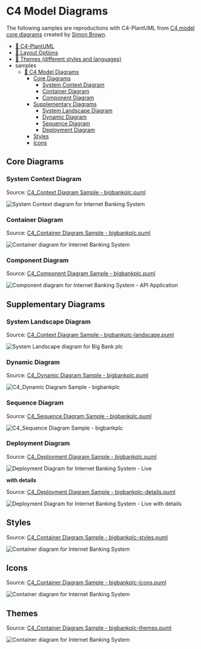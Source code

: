 # C4 Model Diagrams

The following samples are reproductions with C4-PlantUML from [C4 model core diagrams](https://c4model.com/#coreDiagrams) created by [Simon Brown](https://simonbrown.je/).

- [📄 C4-PlantUML](../README.md#c4-plantuml)
- [📄 Layout Options](../LayoutOptions.md#layout-options)
- [📄 Themes (different styles and languages)](../Themes.md#themes)
- samples
  - [📄 C4 Model Diagrams](#c4-model-diagrams)
    - [Core Diagrams](#core-diagrams)
      - [System Context Diagram](#system-context-diagram)
      - [Container Diagram](#container-diagram)
      - [Component Diagram](#component-diagram)
    - [Supplementary Diagrams](#supplementary-diagrams)
      - [System Landscape Diagram](#system-landscape-diagram)
      - [Dynamic Diagram](#dynamic-diagram)
      - [Sequence Diagram](#sequence-diagram)
      - [Deployment Diagram](#deployment-diagram)
    - [Styles](#styles)
    - [Icons](#icons)

## Core Diagrams

### System Context Diagram

Source: [C4_Context Diagram Sample - bigbankplc.puml](C4_Context%20Diagram%20Sample%20-%20bigbankplc.puml)

![System Context diagram for Internet Banking System](https://www.plantuml.com/plantuml/png/VL7BRXf14BplLtIu14iyBZdbP9kWn18uA82Yd5QzGmCZve6cUmFyVNgNPGF1yMscfwgwgkQH1PEKtcKVR32kN15iHVRyUJXCU1Xih6pBecHA9WQX80CJ_N3lC5ISFilAsM8u-jIVLQFbT3Bqo499H_ceOXnbiA_KFq8PbEfL0cHBi8xEnOCD6t0s461OmSspJQod2BeQN3Jet4arMe__ocUJfr_VbulyvylYMpuPVns_Vka-P9bOSGJp4mjvQ0YmihX9wDL2WXSTfK02pnXswgR1PjcC4iVGDILBz9Hwq3bFqBNGKVFMqSSdk20Xhki4XQ9wSD3-ODymwncWCR4CmeFEGtRUrYtEYZdNLvNxZwrwKzKRj-kuAkctfGFOe84yYeq1i8XbNQHDjqjxTTCUTmHxF7bgV3H6yl5HkXwj--jatA_kmEt-XMQpjJrqCBKcHOvhWV7HR35i2EYQq6PifSDQgoVLcLxERsISIqp4WCvTsZGwWAQcDvAsRVIkaah2m6WgcDv8J9tq1xchNxrhVid42bDK_encTmMzxMLEOSLDM0Q93UULx6PRn7JtfU-mwyJJnUmiSSziIslTFIgzzEuF "System Context diagram for Internet Banking System")

### Container Diagram

Source: [C4_Container Diagram Sample - bigbankplc.puml](C4_Container%20Diagram%20Sample%20-%20bigbankplc.puml)

![Container diagram for Internet Banking System](https://www.plantuml.com/plantuml/png/fLN1RkCs4BtxAwRfeLv0Zb6WfvxMiOrkjdRYhfncUn96rDWcbY85ScIlKVJVErGKoN8MM1IzaKypRnxV3AdtWT5pNPhH3zegKnS41-Og_3gTUZpTxZKVwhmEv9MpJ9PlbIkdbK4RSoQ12wFpwVoNoIP2J-lLjCJ0v0NAvfA1sfA_hIB_Jr1RIIw51FX0i7F6k9EsUp0I16WB67pMFiZAWHG7unGQSnQEJkNR0l9rDVlhyMcRRHytsUBn-M7yhiTcQPR-ljpEFmZOGi_tsm_PQldRyc4Xu8Wr6uAE50gDUu-b2FLmRvcy9OOxj5-YvlGScChHQ4C-E3jMTM1NaazWtgrkPl0AWzirXyebEu6Jc0fLauYcmG2LShNbS2CwNgYpEm4AzEUn-bcuhWNSl8E_Hm3GwnsVAC-mgYJucNAOLPNH2baxUoFGHpnY0cdbe_Zrd_E8BSZeeyXef0MMM0LjcsCx6hYhcxyUV3CJaSFAeKAXI-MpeSa6znIhlrPDbTSL9p2p-zgWZ_36kwCkA00Qy-qgEvcLA1sDvZEmwvmCSDGOSxG7EJ3atfq2-JUIIfThGwqVwxZfHCr_JE0pbYXM3CM0qQLcAY3KUI2MflqFSIy2eA2ZLdGjRv6F2sJCCL3iGxkCQj8_LZ3Oi_EYBTv0yBJNWNtJKz1Mvh9irWaSC1n4DzPy0EMf8CiQJKZYN548ODnUDiJgzerHEQelP0jnIiUHtTn_Ut8MJi9ydpTmxZiEHLE4M4h_qqttyYkFgKHjij00GhUSh6NVtgp8lnNpTKED1jPQUHVSZc7vLHtGxWbUCeNsWhDLqBCAfzrvBEdgwlRcDbFOzbe9q9tYmcB0tDNSDphfRcm2xD46RCxRcppwHERYLUZlvbEW46j_s6utgGGEuqA5turfHxkdQyjb3wJtXzprBq53rz_pbga11stl2c8uMvN0n_JnONfPl2_v7pEpEudkXVL3FsJvH5W4s7bNDW_FoMkc0EmYSqkyk9iBPSTvuSVL6AL26u0c4MquUY5N4pVKCCohWqn0NpvTRpT2D71va3wSkzwO9d_QklDvlUhCUI-fyQ_rBm00 "Container diagram for Internet Banking System")

### Component Diagram

Source: [C4_Component Diagram Sample - bigbankplc.puml](C4_Component%20Diagram%20Sample%20-%20bigbankplc.puml)

![Component diagram for Internet Banking System - API Application](https://www.plantuml.com/plantuml/png/fPHDR-Cs48Rl-XNJ75e7IE9BJpsjuwJTB9AD4JlzE1aZSYonvOT0KdQDel-zGyesRISe0kn953cSUUQTL_eK8lhO6rrzfwpGlIHeO-p2J-EnnyrDesBRrtqWBvoDPEEDS6RSQRJfpdM8KgjwFFtnUfQsNfyUnmP39CzRowapdRFfJfVo_m2zvSk6Do2s12kdjTiesu1MbW2jX9DZvGEl771nq4wWrblESQ1yMw1wdFpn_BfO_lQm-BnylF_b_klTwBAgeegQu10BKc7ZqN1z3m-MMIr5k4NxLqAPRvdUm3LCPWymwJgj14RbR5LDkNzaK3yA7Lx1nPp3EUyC6peElE2ZFt6DGNZLnTmLsgRNwDF9pBkraXG0jSvTgZr0lGDOiKWf3seLjwbzqOVe3Fa0QuNfZlAmeHfgxpQ1_Ct5vH6QIMHFhbOwGwMIlwD1h-nfTT3Ag4WIGby7hkxYDz2ON6__aBHMWawmxkgHhBd-7KQiCL1YUI6DGsRORyDSj6GmdSwZyyoPV0UU6XMYpz5Co6CpUNq5BOQM963F73Rk1W32aqolgCCLe10K0cZNy0j5aRY66I_l_uuZKuSa679QZuRER518yhpSAeiaUECWq14FOEtwM1JAnLrl8wyOtmRCKXQE8j3obkCa-kq8EyL5pyntSGd_L01GJ3mAgh69ZXziOaYPlDEQiikUVft22uLujZr9tziWQaYpJ3b0MLw-F_mmY71vLlhG5MVSBM7U6yFu7-8eDYncsgZO0aBOfHcKLZwZ76HyGn98z9wDcOJOBSjf7bxdKoEtX2V-FxErJrOacINXy66iLo1Q75uw367Zl2oJEyLW4wrGeAJ_iHByd2FUWPh0S1cStGt2x7ESJI9LpgLVIEyCSAJ0Qo1Mw71UfbJmtWILwxBEtoHA-1usl4KGNQBxSdSxBHUEM-NbFc7wo_2V__DYCPjpyBzLbMBpRp9Zbh0ly-Ul-xWIL5ZV3yoHvWFPp0UIVI8hUwF_0m00 "Component diagram for Internet Banking System - API Application")

## Supplementary Diagrams

### System Landscape Diagram

Source: [C4_Context Diagram Sample - bigbankplc-landscape.puml](C4_Context%20Diagram%20Sample%20-%20bigbankplc-landscape.puml)

![System Landscape diagram for Big Bank plc](https://www.plantuml.com/plantuml/png/TLDDSy963BtxLwXSGcO8zD1JJ-63QJA5a0amcPuyorh6EwnttTKwXEdqlrThRDS4k7cbfwVt9FcPl72-p7NqYp9Ibmb2vdr1luz6JXo7U-MpSbSIEccDH-E7qkQZGWiJQfx89rhjHjFVdjv3QBjSZ7917Xs7ucce-FR38h0_G6cuD6SAy1b2QhMsHsNse9L142Q1YxHon5yMk3LeAuNM9-PeDVwaZnuMuxzMsqsyMRt7izNdM_-n3OtNyVhF-MRwmh4wzFcwUOaNyp_cRpCEHbvvZR0-iV8S5go5f2WG4YNsJkIirS54xM4Yp04ABQFe7HrPqvSbUPkZ6q3l716w0WLRqphNu-GO6YJOjFAtOzG0ZZnTA9hA40CXfIsDfs6FTStPeIkS8emd74s4E_NbhqpOLTDxX7yY0AZrztTd0J5LJmQ_1XQ3lf5M0ojXOGdKggCmyI-5Hr26JUV2Asj0x6nPRKMvIus3QcsvE20KufHZBRiZ9fv_-xxmUMYrMTxh6CQGyBM159Gnmq-2N2ZzlvtvKtW3jIOs6OAgF0eDIoMT9Pjwc7_BJ9Wz0dOBRWdaj4cTo979bittZMcjlNL88BHkrYWv0FN0RyoiTJdepCmxOKZ80ECNUjbAEjzG9QcfZ0dTbv91MNDGi3w7OEr5clQwcHeC53BLM9LfputR_Eoo4_8GspGzDvZm2rRywdAFarmPHTxLlam2L1Q5TVv-bt-Zw0Dr_8Pgd-siw_mcLxUv9IIk2F2F3kvyCf_rNL1r650IbzRWeBM3lxoGDPg4whM70-EQgmut1Zoc0y7V9L9m6kgguqADHMODDYIpgn_iVlEkPEvUkUeUMzVz9UrzuEpwDkv1j-s2xw6YXJWnOoNiilzbhcdv68BCsxNSIJwpzpBN_m40 "System Landscape diagram for Big Bank plc")

### Dynamic Diagram

Source: [C4_Dynamic Diagram Sample - bigbankplc.puml](C4_Dynamic%20Diagram%20Sample%20-%20bigbankplc.puml)

![C4_Dynamic Diagram Sample - bigbankplc](https://www.plantuml.com/plantuml/png/NPDBRnD13CVl-HIcfmIrYO2Ua13Dew95VKHD2k8KUMUTtH7pMDdUHX7YkpEpIPKkDu_7zlytV-zUYI9hwztWdGt6jIL1hTh8vyc4SJUkhDPjqGgnYK4fwDX4FsaSXjnp8LewMqpcbnVBd7g-lvju52LEgSrY7z1RCsxozC7TzDVZythpytPzixcx_dRzi1YE1eDvcees42-AeRayXxC5AXOeT9RY9tAeDWPqy9g6bQd9OxvTQMGIo6p0L5bHxgh1XcratyNdKAFKL0AsMbDGQmubXgdCHtHo3cWCYO2BLJgGcl7PwCGrD1-obWsLeuibLWJJfd77EHdZExxWoh1j532KC0rLwv3ppPBZYor909s3k8L40BT1YGCf51X-fw6mROCvlD7g7ZI2QKMZ9nPuiPXxBCEE2YWuxeIu1xUPnJQKoFjXaVIcoziUt0Z-303cqJSnKD2X-PHVGgRb97NATrusd65cXA57tgVhza5bfXHRXTnXayMcnb3bGuCYkyZboSQU_CSibFgI2P2VmD4vuZVozp_cIKFqlzkfSt5tMBIyQYVX5FOjdHqjNUr5oMVvluE4l7dgTdYGRmjlLTxk7pHsQrmzFankrklbAlMbhWwtSsoEBbLPcPu-8Ig78yWE7-Vdkkxh5N9a5Dx3bgC_4kzgOkhYW9xW2tpjz1QpUUg_eb3ct-CV "C4_Dynamic Diagram Sample - bigbankplc")

### Sequence Diagram

Source: [C4_Sequence Diagram Sample - bigbankplc.puml](C4_Sequence%20Diagram%20Sample%20-%20bigbankplc.puml)

![C4_Sequence Diagram Sample - bigbankplc](https://www.plantuml.com/plantuml/png/NL9BRnCn4BxdLmmv1PGc0df2GZIFYXRr4NKB7ADPxsJNmXulzhXH_psURQE6tEnvV8_FlaY2KR9tetUMZSiDGIVIfo_pUSJzhBNIvJedYYQm4ClC13_l7RBkd2LfdAtdg_EpZPP-tjxCFIQXM4hRYlvcOaEpNk57gmA0bYbEpCSfZ2lBhQEp3RO4Yxvtrg3OmEFI-e5FM9beUm7a1XRSPeTHEviOdcn32T0v23kGZk2Q2n-JG8tyfu32BhDHA7HMda42c9maU8e9dYpgZesmfnhg6FR5sMpy_aZTTXaoDnYV9tKXN6okZzMLIO1Ly7rWOfcOJuEHbk6QGH5YS8xYMAjzL2stlrRmG4bEkWld2ZLehaaL9iMmN8x_Mrg-MggUIwX-Tah_MOd8v5YCljMFw9U4V9pRIJOFv52eEIZG3SjJC1rogvSUKzg7sAGfa1YbFuIplUHcSXpRkfwOyyAqHi4Q4ochmh-GmQ4CbUd8etOh2P5UCe18hKqITLfps8NeX_CKEamTDO1PEc9vVGOmaHgzeYlIq1XA2LnettIE2lVmprwUADVUIZfU0md3Lwlkx-PNZu-RgYpfZiuFkQxGbIcR5c_CL2n3uCDacHei9t9a13x0BWR_-gRxZY8DPqPFy1M-3MphvQfiZwgh-z_RcyllbtVh4k85SPEz-mS0 "C4_Sequence Diagram Sample - bigbankplc")

### Deployment Diagram

Source: [C4_Deployment Diagram Sample - bigbankplc.puml](C4_Deployment%20Diagram%20Sample%20-%20bigbankplc.puml)

![Deployment Diagram for Internet Banking System - Live](https://www.plantuml.com/plantuml/png/pLP_J-D64Fq_dsAQLkA7W41AArJff0i9FK24H3YKLgg4nhiJPylQQ-sk0sbrtxqpSgW9ILle_LCZHTxnl9atRsTs-HWY-bZbjWNmbIcKhJJ1BCOo_D3fU7myo4oSLMaLo2jNH2hYWN9vfxHO26e_H6rDskaVxu_5T3kywkGO8dastG-ej6wH2wYK55jG5OmM0yGPmTHPwnvDaO4r1G4M6bO-6n_upG5d1-iKMhjeRJKqDsHezRG-ioI62MRRxIbZKbGFxJtu9itwpZh_eVsrEfI_zevutv1Tyupq55TznIeSdwt7tvuC1jzn1ER3l5HbCP86Inbn4IO8PGtRgAAPonSm1LZM1IJ83eEkUh-CRYVtTnUJy_khiqzdruDj3XPDj0HDKJ0mc7dCMIaF5oo_BoZ2AHOF8bgoOA5ps8ShCwTMgu7TNpjDswLLUz0-DHa807ZPVhK6ZH51aGHkx_pH0dvUHz45WrAJfOpPnzBixkx-6fzE9DHjMd4JmD7t1uV7S3L9daDi2eCbgXang2Sl11ENAupjrmOuENXgmjHFtnKHMJRFGOm0nXVGAqjhsD-uGc9SuXn1sYSflIWp_Aalvh5tSwCfh4itvKOKC5eJ5p0tZ8RBP7JTEPzCnWbmYWFUN5W-drlrxwR2bjBezF3eXL2oVAz4pgEo8j58NWZsOUnDZdxHRcn7NVMtyWpIRPsowm0ZfXX8ODpTMDS9psP8MEuSvMiIdIVfLVBWAJCXUXHlC0KtN8xolWSp33FIW5MSCTUbwg0yQLcY3Nk0Ib48O5t62uhg_U9rLyNhRXHFHXEpyA4PrXtuDpsxBmLDIBb2hqlwpu7NLUx-NsHU8_vMuTENWZzIMe_ryNyRw-uNpZNdPy0TfM-Swm5PCoSVWAM24DbTmV9s4cynhuzyu1zBK696W4sQJQtwUVqmpPrGx5SXkfpyLW0s60wdQMuKrVMMbjEE4d0UUeNspcWfURNK6iRkmnhFA07_Z3boXIk75e8rkP7B8rHfe0XkkbxP-c4M7QWbpI0dcs2CN-NBHMygKhcyNArIB9NS3iBOUEM2cqQuCuLsZq48rLNdg4RI9vjxpRCl-UKEdzOh2VZ9ETcH_ioxd2KPkj-DjGW_6azJzxItZ9tWbAKHKOT6-Ph0cSv8qgstKYXH9gxUwp5cjAcb4kLDMRTAhyWgYtvLU6k_J6lkPrXMpKetJNL3zgy6gE-o8JvmGhdH56SD752O_1PSKTz4Z1OGL_K-nFrjFLGCN9aN9mn1DHlyWcgDh2zPBTr-GwW3JBtBHIfuz2RISyBBmMb_5T1z0sBZUILqR_XGROBK6yP8ZH4Ppawjv7nqr_odz94ANUNsJm00 "Deployment Diagram for Internet Banking System - Live")

**with details**

Source: [C4_Deployment Diagram Sample - bigbankplc-details.puml](C4_Deployment%20Diagram%20Sample%20-%20bigbankplc-details.puml)

![Deployment Diagram for Internet Banking System - Live with details](https://www.plantuml.com/plantuml/png/vLTxR-964F-VJp6bbOwSo2CqLqMLJZe2z98J70YJorMgXDRhmMnlxRLsroIqkk_U6TkS8P1xg5LLgKGYzdWUyvlVp7XvvRomFazq0-0xbKgTHmXBxpFty-cf5VSdiVBBFCmTMcbIZwa_aIOvpRH8sUhO-KYhyBHtSJnXqUreU9e8vz6IQDx7J9jrmaOPXtW6UKhMB02_H5WOhSszIcFGAaKGQGGxZvLrT6M0eeCsKcYz9X-VqZmGeT6Dee565in4t6eko2OKyaEp3J-4SSzeOryslvTd_DSyOkqfwZrDZmz-LvUbdED6Ul7ZPR__WZmqxgW-9lSJQpAqVdsD8aBReWVFW1AMkHOU8z0O8w5JZh54q1BIgrNnHAMWgM151Ox8QDZzTNmxcz_TpAxdmy7hmTi-E_FAQuGQBVILYAr8g8GMReWNcwA7Av5-u6e6Qs8WWMCOgXKs6hNP_As9i9LfsOOcFslI_oiL5uP0uiVt40alG287Q1xzsG3wKCqsO5lD8R7YbKd9aAxJoAG5YrEg0YL2zM6BH_7dmrQKadweuf3Y78jCFN_-_3V_SCbURiESEWlEVpevku3XB61P5-un18TsXHOiEiNEgNBS9TkF5i8cRH1IekCghvI0Nrx0rSthuvi9-Hgvams8FI1ln4h0ExIk0dD9kHzKV9yyyFCNvvtHqogELSxFEXUrpg4oY4p89JB0uW9c9g5oDXyBuFBaeH2cG25IS2Qt4g58UJ3OAi0EFFxqJEe5DPQbK8ezJ6wWcsLQrQonbuAp8BDSrT6x7ei9pKf5wFQRQq4ppCP2AxykQYpWJJ1-Utezcqq2e10dMw0_Dehlh-cS9xkbQfGeF3lVQXk-VQfXPbGxWfC8kovQE1GEzsfqC9QnGcgcP5nSq0nDIZ_DMdRUaO-2j47JDDMXlaH7Fsn58RdeLmRiRefQb7M5ZHW2Qe94yDF06ukyFOe9Y9Npjj06bIwCJOhhDYo5Ms848lTBmbIn3D9YnBT2kyrqW3OntQ2NtqpMvsTxkiLMPvUjpkVOSYYf2GxonGjPnEvblQAFu6aAfnM5dMqEWyBxGHQxTUWsE4-J4Exbq2wtDk_QXL3Qa0Yot6R6eGEJwlMNajmdl_DVONy_yVr--6VMFhL6kDqIjBVAlN_n_zhxqshlT_wLnKzAvE4EmwzS_7taLMPTKMFdILr2TV9ZRHRllnCSVMc4JCG8eWvpQBTyt3-F98PJxENEcmJjCmSaKEGkmfMInNHmwXHs782nq4qZQrJ4a7UXbcQaFYhjoOgDtuj44CATjve0hHB5vo-NXuwGc0KZ-zBRpXkGLPgEsunjbDtDbq0V0YbDaksYP4dE1olEM5bfd5buk5CqJlUE4ofH9qAEWmtOnrv3IxfeAuQl-Avq-DeOPgItj1Ij3IFpXzAQna9PN9Y7TkKx43GwYeiwKjAM2GoY63dSVYkvJF0kAhcU4DU7MYgGLcLbgtJJEDV2xXPUwxzNQsxw2ZLLkcwgAUfF3L0UTaRY0mNa8u-ag8uSSYQ_EvEMHnMoPYD2zMqMyzjogCXmPrvCWKhM16-bMiKgmaHXzHPri21sYbBTM-Ln4_1D_wgtQz3v6ej3cvpJdTBhfdPI4eQkFDfxGqgDu7fyL__OU8LfnB-b_W80 "Deployment Diagram for Internet Banking System - Live with details")

## Styles

Source: [C4_Container Diagram Sample - bigbankplc-styles.puml](C4_Container%20Diagram%20Sample%20-%20bigbankplc-styles.puml)

![Container diagram for Internet Banking System](https://www.plantuml.com/plantuml/png/hLPFRzl64xthKynFoK46Q0i_fBaKC11POXi7agMASjr30M58ZgX5bhl4xj1_KFIxTvQcILDEaKDwCRYpE-yzFxuTyPDdT5oNUlG_PJ9TvmH7vih_F9qwVBWe51_hjFRaCckO35zajfnM6ateEVUSQvLEvp-TRqBfThMSbkYPd9JsS-b0PSXTL05_b7nUt-qtyJPPt-pNjxlbzKqyEHlDyZpML0hq3el9ECNiAvcywnr7yFuWYxdLrbs-ZvVnAhxPxNzPov_vUhdUodvQFE-Etttuy74n-nXw_14hkenLSUH4vPGdOJqvanrDXH3iw94lNzWWUw7xqr1e0HzwneswBUb66VedamLebjPMpcoxNTzrEhGW_Ej6ma-QBXVeZvGlbH4j0_G0FlrlA2npJp5YnPgWynDoXON34WxMmRLXSeOOhj1yLQQ0vCapbQFHXfotPfBLdcr9Be9vzpIUmKiPx07uI91ATmGF4XMecaRKJGqmosnjs8z5npFq_aeAERgdIVP_mJeLC3w3lqO0qEkTF52wnwgImtUKmgogjCgGbJLZANt1UumWgLmGl_fz7ceBqkfUP3JIFClP3Dhm0fgyANUywSi_lfc9o26phr3W4jdMTBx1WWBx2skIELLn13DJr1fTA6-SlLSvUK2jlyrog4qMfADM_0HiEoSzt2iCFSg1_CEGEllWoRsHLDfKQMhzM8L59sh-Be8_i4InOYW6j2eLKmw-JZqnsCCFY7iM03dTgunEvItIIOwCANeAxw5z36gItvOmMBDrv27C5N1KACyE0pSe8xaic-S8Zirb0Qpv29cZd0mhr3uAkIBlGTj25iJPnHkZseijJgaGsStrjvEpi7BCzNq3vxxZK315W9lhYeM_V3EwHDJVNUxZHvvGYKhlVLCGelXy9UlspWNctP50DQIeOQKoPxqzCCIFsH5DGV3SAR2lC5jjFQfWceF3aaukTMzxayys1PaKeCLuRJvWQclk8n1rTpa2TcWyDaxqze-sf5_DY_xMtdhoWVlpRhT9vE3mdA_mksVQqFTmBTt-9ipgrFOpee7h9q2Br1G7WUW8cu4RmHVvIPesvFtRRBPQX5x1Zm7jhwIvbzrVbY7ebZ3tS72sR0RMWrDC7jW6efPdSJKNo0xpbLid8Ki4rWETXsg3qGiPvl54mx2lzfAFdZvPxJO2D7W7W_QJLFO-zJzpCgrMorEl-cs1V_vWMCQ_nZSB-L3u9EZXE-8V "Container diagram for Internet Banking System")

## Icons

Source: [C4_Container Diagram Sample - bigbankplc-icons.puml](C4_Container%20Diagram%20Sample%20-%20bigbankplc-icons.puml)

![Container diagram for Internet Banking System](https://www.plantuml.com/plantuml/png/hLLDS-D44BtxLpJXWBVAZei2BfpMiGt94d-mSZRBITMIslQmenanFRBNHV7VwL5aoN8s5IYuUNgwNp-zVZr-onwTBtFT-qgPL9SPmSxxWdySZHmUhhVAxygaP7AfDPwClqvjFYeqcb0pP9zfbOmctmzN8VGmln_bo9wSXEA9LA0ovAwB2Z-ZZPnWEljmDraked_GnvS5Pkwxjf-Is-56CePSEEM9J-qoseSxRhhyj5oinu-pQ3cV_Q-DgXWUY6rEmnzwtq1f120N8F0xWetLsXwKsO8EBD1aqBbMZkMN1I40sgQezL4m6kcVgrPVjRADq6nBZIzUPzORyY_T_evxVEakvpzqpEJs5xqxOevUJI2p9sqBUagHhxiV_xPyMCVhvIgUBXyN_JTjR1p5qI-pzUHMWdNeyMvz6z_FVfujfXBiUUKrGICAP0gt3dCHsi6TyUGCURX1yobe7XtPKzxhhSYnDVsqP6zpSWEODB-knd0AWzrKGqcaUW07CGOKLI7gAWQOfhOqdg-4nnDqV2E13DsndtuhM9S4hjx0dpq0QFds3vJ4M1II_4W9Z8j2gnIzikPAGkza6WE82XV8ppzCGcnAMed0N55ZBxafr5ODTgh2JT_azE6hSQWDqnMoNGPSe5n5agPfkC8j1HQdxb7gLE47C7uoLGYldDshZ1XGwoztsuZdlGewANy4Rnj56VOAGuro81yEYRC7fWgrTkqpThbDbAPQedauDFmcNm_W8-OewdHvWLQvyfG1bmcJbpd-1vvF1A1wG2ZqULgWIwBJf9-XnmIPmf3gdo4_-lKUEcTl7N7OS0UEjegzgmOEoeXfy-ht07R8Eye0It5TwYWZunLg7WJJ4JDekvK3-VGwOER7PZUVIvXW-ebC9XgguE_LtPTjDhMIvjgwZgQlQ1Va4k1Gqf3ugrcAsMVVfnoLCAm2aZKRpkLSBsGeMyk0LDK4DSnLwYpRZOVPvtGdrY3W9lFqVaYBC_oQLzj1yCt6OKuNsz-E81Zuv8rK0istdGq2CB6bRuqnQ9P-0DwXOQnKE8r27eBtfCyUbdQz7vWuzBvThrUH97RpkC1NSpgh45BhTl62r7QNsFOngU3Qfw96ge8TCpGDaOyc7S2xQBaOdJTlM_xBolX6ibjYxMfqKTuJPWmRP_FgxJfKVwNWRK2kWQSt4u5iCC_qkB1K9B0CD0pH2gCbqdLVXyDbNSdYWBPzD5-l1AYZSgUywxjMcAf-LAlpSNxVYFDMIijS_mq0 "Container diagram for Internet Banking System")

## Themes

Source: [C4_Container Diagram Sample - bigbankplc-themes.puml](C4_Container%20Diagram%20Sample%20-%20bigbankplc-themes.puml)

![Container diagram for Internet Banking System](https://www.plantuml.com/plantuml/png/fLHDZzis4BthLqotXte1sKQ1d8gYoFgZJO9rrbrjcjoC4JMsYL2aG8xiB8h-zmvfhsGv0OAY9vjFCsyU7n_vEZ1wRckJ_GIyfvfWwrqDyrVZWYkZInWzxGb-E7sIMfPVox370EoW99WjVtzuN0B7AcsLQQkBkZ2vpKwzmhXfhMQgJWD-dR-QfW_Xjoph6lVCJVXbElLudEmqxzko3UILiona4-NgQMFGHhdZaEHDHUWwGXzMzzCQ0vCNQ3EN3jIM_AI9MyjOio7eKAWqxZpMi7KUtWgvjyGmG_jPsnqKpq7KPzcQV71sfDh0hYQVmxpxTtC7Bp2uRTfyATqv74KqDAaHJS80bNAjvN1pcsKdwirCW0hzyqZzB5pN0cvkuUyC07gzeoEL6smQAVv89TmrZT4AMJjx8z0xF60EHUEZ-DLVyuWjoEY3o4ZI0akjWhEDWBPAS3UtVDdu-av43YU71eMkaC-6nclSKPp-ChLGNZUSmvtTjGPzXDVU7NH50T2ORq_PjbP5wMWqFmExpia01usnHtkG3KFftJ6G_qfIxKfjwEp7AYuwKVCVS_Y4DOeLGp5WT9t25zeo4CkX_Gzn9m5GqK4hkfQtA4SLCfOOA9x3-MzKK_nv3uCrEqy1OiB1qqu7zkbCGLl9PPt-v_6cxKKtjhm7vQaYonfDo6EkA0GmRYSBOZNvogWIrMUobJYbOsJNRx-Td8MJCj_t3PpxZaFH526MqVzqwLv-uH7LgCqc943ebkELhE5K4FdZew8JDHfOQULTS5k6vHUrHxiZE7KAxGNdMK7FAfnswx6cgwlRcvjIU3vh9K2tYmkB0KlNSd_GUNTZSs2FDc3QRszozaZcubNex-Q7G27EVlFqj2waS5WN6lnkpI3QiVGyRlEUz6vVklubI7JzFJyp9N1mxDr03CzMvV2kU7W_lHpUZ_oFdPkPLFV2-j0FMHu9gv3U_FJm7Brc2i0kCf-95xEvK7QS5tvSnQWGsW0qZcZYw8KC4dUjOTZN1ab0FxvOFQs5QE3oe7sOkzwOr3yzk_DfTT-PanLl7ZvkxfT_BDylHhVPQs5gQ_Cl "Container diagram for Internet Banking System")
